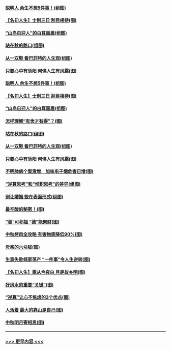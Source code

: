 #### [聪明人 余生不想5件事！(组图)](../pages/p8/907364.md?t=09152155) 
#### [【名句人生】士别三日 刮目相待(图)](../pages/p8/906988.md?t=09152155) 
#### [“山鸟自迎人”的白耳画眉(组图)](../pages/p8/907332.md?t=09152155) 
#### [站在秋的路口(组图)](../pages/p8/906914.md?t=09152155) 
#### [从一双鞋 看巴菲特的人生观(组图)](../pages/p8/907311.md?t=09152155) 
#### [只要心中有骄阳 何惧人生有风霜(图)](../pages/p8/907320.md?t=09152155) 
#### [聪明人 余生不想5件事！(组图)](../pages/p8/907364.md?t=09152155) 
#### [【名句人生】士别三日 刮目相待(图)](../pages/p8/906988.md?t=09152155) 
#### [“山鸟自迎人”的白耳画眉(组图)](../pages/p8/907332.md?t=09152155) 
#### [怎样理解“有舍才有得”？(图)](../pages/p8/906872.md?t=09152155) 
#### [站在秋的路口(组图)](../pages/p8/906914.md?t=09152155) 
#### [从一双鞋 看巴菲特的人生观(组图)](../pages/p8/907311.md?t=09152155) 
#### [只要心中有骄阳 何惧人生有风霜(图)](../pages/p8/907320.md?t=09152155) 
#### [不明肺病个案激增　加味电子烟危害日增(图)](../pages/p8/907307.md?t=09152155) 
#### [“逆算思考”和“堆积思考”的差异(组图)](../pages/p8/907229.md?t=09152155) 
#### [别让婚姻 毁在表面形式(组图)](../pages/p8/907118.md?t=09152155) 
#### [最辛酸的秘密！(图)](../pages/p8/906327.md?t=09152155) 
#### [“善”可积福 “德”能聚财(图)](../pages/p8/906906.md?t=09152155) 
#### [中秋烤肉全攻略 有害物质降低90%(图)](../pages/p8/907227.md?t=09152155) 
#### [母亲的六块钱(图)](../pages/p8/907107.md?t=09152155) 
#### [生意失败倾家荡产 “一件事”令人生逆转(图)](../pages/p8/907101.md?t=09152155) 
#### [【名句人生】露从今夜白 月是故乡明(图)](../pages/p8/906558.md?t=09152155) 
#### [好风水的重要“关键”(图)](../pages/p8/907087.md?t=09152155) 
#### [“逆算”让心不焦虑的3个优点(图)](../pages/p8/907070.md?t=09152155) 
#### [人活着 最大的靠山是自己(图)](../pages/p8/906329.md?t=09152155) 
#### [中秋明月寄相思(图)](../pages/p8/906932.md?t=09152155) 

----
#### [ >>> 更早内容 <<< ](../indexes/p8-earlier.md)
